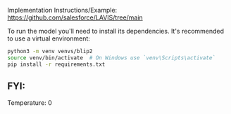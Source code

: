 Implementation Instructions/Example:
https://github.com/salesforce/LAVIS/tree/main

To run the model you'll need to install its dependencies. It's recommended to use a virtual environment:

```bash
python3 -m venv venvs/blip2
source venv/bin/activate  # On Windows use `venv\Scripts\activate`
pip install -r requirements.txt
``````

FYI: 
-

Temperature: 
0
